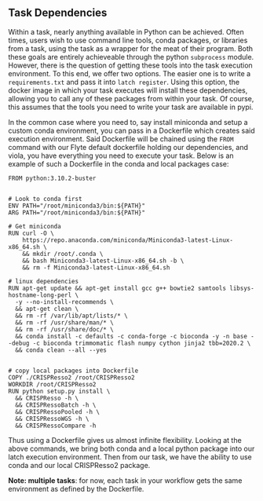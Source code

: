 ## Task Dependencies

Within a task, nearly anything available in Python can be achieved. Often times, users wish to use command line tools, conda packages, or libraries from a task, using the task as a wrapper for the meat of their program. Both these goals are entirely achieveable through the python `subprocess` module. However, there is the question of getting these tools into the task execution environment. To this end, we offer two options. The easier one is to write a `requirements.txt` and pass it into `latch register`. Using this option, the docker image in which your task executes will install these dependencies, allowing you to call any of these packages from within your task. Of course, this assumes that the tools you need to write your task are available in pypi.

In the common case where you need to, say install miniconda and setup a custom conda environment, you can pass in a Dockerfile which creates said execution environment. Said Dockerfile will be chained using the `FROM` command with our Flyte default dockerfile holding our dependencies, and viola, you have everything you need to execute your task. Below is an example of such a Dockerfile in the conda and local packages case:

```
FROM python:3.10.2-buster


# Look to conda first
ENV PATH="/root/miniconda3/bin:${PATH}"
ARG PATH="/root/miniconda3/bin:${PATH}"

# Get miniconda
RUN curl -O \
    https://repo.anaconda.com/miniconda/Miniconda3-latest-Linux-x86_64.sh \
    && mkdir /root/.conda \
    && bash Miniconda3-latest-Linux-x86_64.sh -b \
    && rm -f Miniconda3-latest-Linux-x86_64.sh

# linux dependencies
RUN apt-get update && apt-get install gcc g++ bowtie2 samtools libsys-hostname-long-perl \
  -y --no-install-recommends \
  && apt-get clean \
  && rm -rf /var/lib/apt/lists/* \
  && rm -rf /usr/share/man/* \
  && rm -rf /usr/share/doc/* \
  && conda install -c defaults -c conda-forge -c bioconda -y -n base --debug -c bioconda trimmomatic flash numpy cython jinja2 tbb=2020.2 \
  && conda clean --all --yes


# copy local packages into Dockerfile
COPY ./CRISPResso2 /root/CRISPResso2
WORKDIR /root/CRISPResso2
RUN python setup.py install \
  && CRISPResso -h \
  && CRISPRessoBatch -h \
  && CRISPRessoPooled -h \
  && CRISPRessoWGS -h \
  && CRISPRessoCompare -h
```

Thus using a Dockerfile gives us almost infinite flexibility. Looking at the above commands, we bring both conda and a local python package into our latch execution environment. Then from our task, we have the ability to use conda and our local CRISPResso2 package.

**Note: multiple tasks**: for now, each task in your workflow gets the same environment as defined by the Dockerfile.